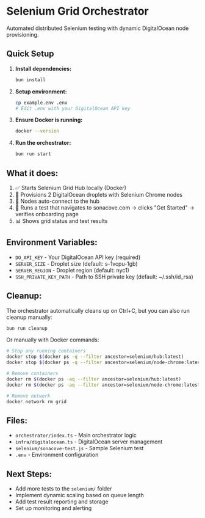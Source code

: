 # Selenium Grid Orchestrator

Automated distributed Selenium testing with dynamic DigitalOcean node provisioning.

## Quick Setup

1. **Install dependencies:**

   ```bash
   bun install
   ```

2. **Setup environment:**

   ```bash
   cp example.env .env
   # Edit .env with your DigitalOcean API key
   ```

3. **Ensure Docker is running:**

   ```bash
   docker --version
   ```

4. **Run the orchestrator:**
   ```bash
   bun run start
   ```

## What it does:

1. ✅ Starts Selenium Grid Hub locally (Docker)
2. 🚀 Provisions 2 DigitalOcean droplets with Selenium Chrome nodes
3. 🔗 Nodes auto-connect to the hub
4. 🧪 Runs a test that navigates to sonacove.com → clicks "Get Started" → verifies onboarding page
5. 📊 Shows grid status and test results

## Environment Variables:

- `DO_API_KEY` - Your DigitalOcean API key (required)
- `SERVER_SIZE` - Droplet size (default: s-1vcpu-1gb)
- `SERVER_REGION` - Droplet region (default: nyc1)
- `SSH_PRIVATE_KEY_PATH` - Path to SSH private key (default: ~/.ssh/id_rsa)

## Cleanup:

The orchestrator automatically cleans up on Ctrl+C, but you can also run cleanup manually:

```bash
bun run cleanup
```

Or manually with Docker commands:
```bash
# Stop any running containers
docker stop $(docker ps -q --filter ancestor=selenium/hub:latest)
docker stop $(docker ps -q --filter ancestor=selenium/node-chrome:latest)

# Remove containers
docker rm $(docker ps -aq --filter ancestor=selenium/hub:latest)
docker rm $(docker ps -aq --filter ancestor=selenium/node-chrome:latest)

# Remove network
docker network rm grid
```

## Files:

- `orchestrator/index.ts` - Main orchestrator logic
- `infra/digitalocean.ts` - DigitalOcean server management
- `selenium/sonacove-test.js` - Sample Selenium test
- `.env` - Environment configuration

## Next Steps:

- Add more tests to the `selenium/` folder
- Implement dynamic scaling based on queue length
- Add test result reporting and storage
- Set up monitoring and alerting
